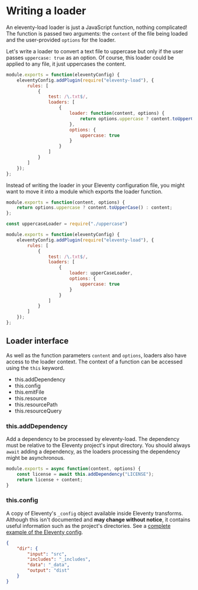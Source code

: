 # Writing a loader

An eleventy-load loader is just a JavaScript function, nothing complicated! The function is passed two arguments: the `content` of the file being loaded and the user-provided `options` for the loader.

Let's write a loader to convert a text file to uppercase but only if the user passes `uppercase: true` as an option. Of course, this loader could be applied to any file, it just uppercases the content.

```js {data-file=".eleventy.js"}
module.exports = function(eleventyConfig) {
    eleventyConfig.addPlugin(require("eleventy-load"), {
        rules: [
            {
                test: /\.txt$/,
                loaders: [
                    {
                        loader: function(content, options) {
                            return options.uppercase ? content.toUpperCase() : content;
                        },
                        options: {
                            uppercase: true
                        }
                    }
                ]
            }
        ]
    });
};
```

Instead of writing the loader in your Eleventy configuration file, you might want to move it into a module which exports the loader function.

```js {data-file="uppercase.js"}
module.exports = function(content, options) {
    return options.uppercase ? content.toUpperCase() : content;
};
```

```js {data-file=".eleventy.js"}
const uppercaseLoader = require("./uppercase")

module.exports = function(eleventyConfig) {
    eleventyConfig.addPlugin(require("eleventy-load"), {
        rules: [
            {
                test: /\.txt$/,
                loaders: [
                    {
                        loader: upperCaseLoader,
                        options: {
                            uppercase: true
                        }
                    }
                ]
            }
        ]
    });
};
```

## Loader interface

As well as the function parameters `content` and `options`, loaders also have access to the loader context. The context of a function can be accessed using the `this` keyword.

- this.addDependency
- this.config
- this.emitFile
- this.resource
- this.resourcePath
- this.resourceQuery

### this.addDependency

Add a dependency to be processed by eleventy-load. The dependency must be relative to the Eleventy project's input directory. You should always `await` adding a dependency, as the loaders processing the dependency might be asynchronous.

```js
module.exports = async function(content, options) {
    const license = await this.addDependency("LICENSE");
    return license + content;
}
```

### this.config

A copy of Eleventy's `_config` object available inside Eleventy transforms. Although this isn't documented and **may change without notice**, it contains useful information such as the project's directories. See a [complete example of the Eleventy config](/api/config/).

```json
{
    "dir": {
        "input": "src",
        "includes": "_includes",
        "data": "_data",
        "output": "dist"
    }
}
```
